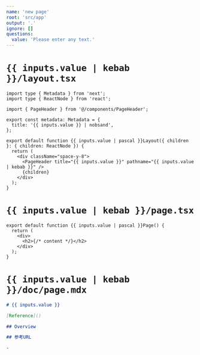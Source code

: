 ```yaml
---
name: 'new page'
root: 'src/app'
output: '.'
ignore: []
questions:
  value: 'Please enter any text.'
---
```


# `{{ inputs.value | kebab }}/layout.tsx`

<!-- Layout -->

```tsx
import type { Metadata } from 'next';
import type { ReactNode } from 'react';

import { PageHeader } from '@/components/PageHeader';

export const metadata: Metadata = {
  title: '{{ inputs.value }} | nobsand',
};

export default function {{ inputs.value | pascal }}Layout({ children }: { children: ReactNode }) {
  return (
    <div className="space-y-8">
      <PageHeader title="{{ inputs.value }}" pathname="{{ inputs.value | kebab }}" />
      {children}
    </div>
  );
}
```

<!-- Page -->

# `{{ inputs.value | kebab }}/page.tsx`

```tsx
export default function {{ inputs.value | pascal }}Page() {
  return (
    <div>
      <h2>{/* content */}</h2>
    </div>
  );
}
```

<!-- Document -->

# `{{ inputs.value | kebab }}/doc/page.mdx`

```md
# {{ inputs.value }}

[Reference]()

## Overview

## 参考URL

-
```
